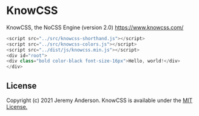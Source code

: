 # KnowCSS
KnowCSS, the NoCSS Engine (version 2.0)
https://www.knowcss.com/

```javascript
<script src="../src/knowcss-shorthand.js"></script>
<script src="../src/knowcss-colors.js"></script>
<script src="../dist/js/knowcss.min.js"></script>
<div id="root">
<div class="bold color-black font-size-16px">Hello, world!</div>
</div>
```

## License
Copyright (c) 2021 Jeremy Anderson. KnowCSS is available under the [MIT License.](https://github.com/knowcss/knowcss/blob/main/LICENSE)
